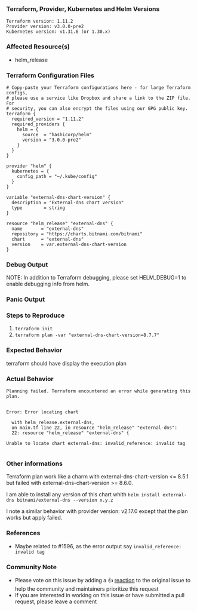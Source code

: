 ### Terraform, Provider, Kubernetes and Helm Versions
<!--Run `terraform -v` to show the version. If you are not running the latest version of Terraform, please upgrade because your issue may have already been fixed.
Please note that this provider only supports Helm 3.-->

```
Terraform version: 1.11.2
Provider version: v3.0.0-pre2
Kubernetes version: v1.31.6 (or 1.30.x)
```

### Affected Resource(s)
<!--Please list the resources as a list, for example:-->
- helm_release

<!--If this issue appears to affect multiple resources, it may be an issue with Terraform's core, so please mention this.-->

### Terraform Configuration Files
```hcl
# Copy-paste your Terraform configurations here - for large Terraform configs,
# please use a service like Dropbox and share a link to the ZIP file. For
# security, you can also encrypt the files using our GPG public key.
terraform {
  required_version = "1.11.2"
  required_providers {
    helm = {
      source  = "hashicorp/helm"
      version = "3.0.0-pre2"
    }
  }
}

provider "helm" {
  kubernetes = {
    config_path = "~/.kube/config"
  }
}

variable "external-dns-chart-version" {
  description = "External-dns chart version"
  type        = string
}

resource "helm_release" "external-dns" {
  name       = "external-dns"
  repository = "https://charts.bitnami.com/bitnami"
  chart      = "external-dns"
  version    = var.external-dns-chart-version
}
```

### Debug Output
<!--Please provider a link to a GitHub Gist containing the complete debug output: https://www.terraform.io/docs/internals/debugging.html. Please do NOT paste the debug output in the issue; just paste a link to the Gist. -->

NOTE: In addition to Terraform debugging, please set HELM_DEBUG=1 to enable debugging info from helm.

### Panic Output
<!--If Terraform produced a panic, please provide a link to a GitHub Gist containing the output of the `crash.log`.-->

### Steps to Reproduce
<!--Please list the steps required to reproduce the issue, for example:-->
1. `terraform init`
2. `terraform plan -var "external-dns-chart-version=8.7.7"`

### Expected Behavior
<!--What should have happened?-->
terraform should have display the execution plan

### Actual Behavior
<!--What actually happened?-->
```
Planning failed. Terraform encountered an error while generating this plan.


Error: Error locating chart

  with helm_release.external-dns,
  on main.tf line 22, in resource "helm_release" "external-dns":
  22: resource "helm_release" "external-dns" {

Unable to locate chart external-dns: invalid_reference: invalid tag
```
```
```

### Other informations
<!--Are there anything atypical about your accounts that we should know? For example: Running in EC2 Classic? Custom version of OpenStack? Tight ACLs?-->
Terraform plan work like a charm with external-dns-chart-version <= 8.5.1 but failed with external-dns-chart-version >= 8.6.0.

I am able to install any version of this chart whith `helm install external-dns bitnami/external-dns --version x.y.z`

I note a similar behavior with provider version: v2.17.0 except that the plan works but apply failed.


### References
<!--Are there any other GitHub issues (open or closed) or Pull Requests that should be linked here? For example:-->
- Maybe related to #1596, as the error output say `invalid_reference: invalid tag`


### Community Note
<!--- Please keep this note for the community --->
* Please vote on this issue by adding a 👍 [reaction](https://blog.github.com/2016-03-10-add-reactions-to-pull-requests-issues-and-comments/) to the original issue to help the community and maintainers prioritize this request
* If you are interested in working on this issue or have submitted a pull request, please leave a comment

